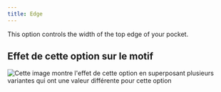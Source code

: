 ```yaml
---
title: Edge
---
```


This option controls the width of the top edge of your pocket.

## Effet de cette option sur le motif

![Cette image montre l'effet de cette option en superposant plusieurs variantes qui ont une valeur différente pour cette option](lucy_edge_sample.svg "Effet de cette option sur le motif")
